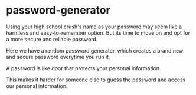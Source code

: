# password-generator
Using your high school crush's name as your password may seem like a harmless and easy-to-remember option. But its time to move on and opt for a more secure and reliable password.

Here we have a random password generator, which creates a brand new and secure password everytime you run it. 

A password is like door that protects your personal information. 

This makes it harder for someone else to guess the password and access our personal information.

##
